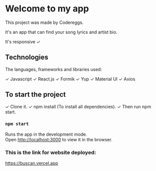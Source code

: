 # Welcome to my app

This project was made by Codereggs.

It's an app that can find your song lyrics and artist bio.

It's responsive ✓

## Technologies

The languages, frameworks and libraries used:

✓ Javascript
✓ React.js
✓ Formik
✓ Yup
✓ Material UI
✓ Axios

## To start the project

✓ Clone it.
✓ npm install (To install all dependencies).
✓ Then run npm start.

### `npm start`

Runs the app in the development mode.\
Open [http://localhost:3000](http://localhost:3000) to view it in the browser.

### This is the link for website deployed:
https://buscan.vercel.app
